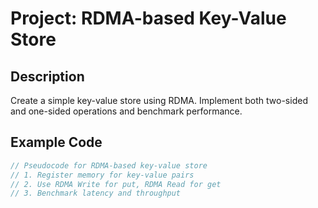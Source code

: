 # Project: RDMA-based Key-Value Store

## Description
Create a simple key-value store using RDMA. Implement both two-sided and one-sided operations and benchmark performance.

## Example Code
```c
// Pseudocode for RDMA-based key-value store
// 1. Register memory for key-value pairs
// 2. Use RDMA Write for put, RDMA Read for get
// 3. Benchmark latency and throughput
```
